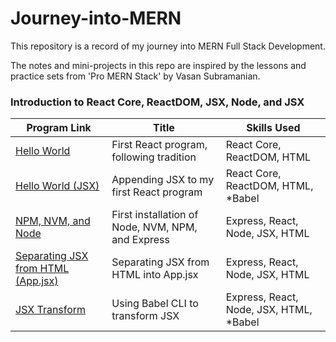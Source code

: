 # Journey-into-MERN

This repository is a record of my journey into MERN Full Stack Development. 

The notes and mini-projects in this repo are inspired by the lessons and practice sets from 'Pro MERN Stack' by Vasan Subramanian.

### Introduction to React Core, ReactDOM, JSX, Node, and JSX
| Program Link | Title | Skills Used |
|------------- | ----- | ----------- |
| [Hello World](https://github.com/gianmillare/Journey-into-MERN/blob/main/journey_by_chapter/chapter_2/hello_world/index.html) | First React program, following tradition | React Core, ReactDOM, HTML |
| [Hello World (JSX)](https://github.com/gianmillare/Journey-into-MERN/blob/main/journey_by_chapter/chapter_2/hello_world/indexJSX.html) | Appending JSX to my first React program | React Core, ReactDOM, HTML, *Babel |
| [NPM, NVM, and Node](https://github.com/gianmillare/Journey-into-MERN/tree/main/journey_by_chapter/chapter_2/nvm_node_npm) | First installation of Node, NVM, NPM, and Express | Express, React, Node, JSX, HTML |
| [Separating JSX from HTML (App.jsx)](https://github.com/gianmillare/Journey-into-MERN/tree/main/journey_by_chapter/chapter_2/separating_JSX) | Separating JSX from HTML into App.jsx | Express, React, Node, JSX, HTML |
| [JSX Transform](https://github.com/gianmillare/Journey-into-MERN/tree/main/journey_by_chapter/chapter_2/jsx_transform) | Using Babel CLI to transform JSX | Express, React, Node, JSX, HTML, *Babel |
